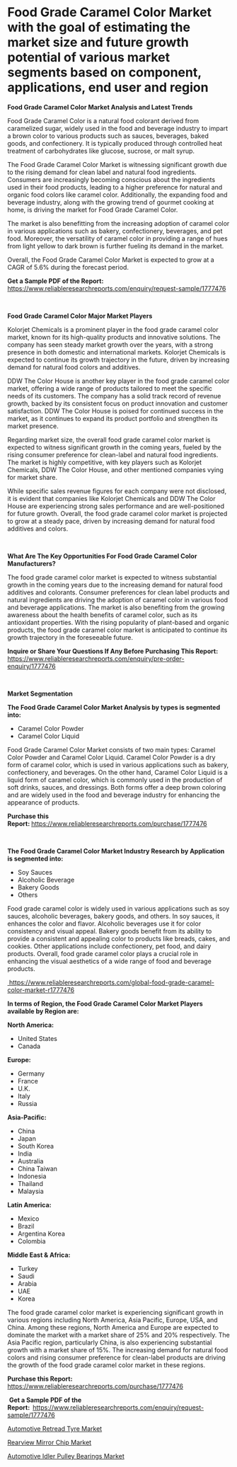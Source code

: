 <p><h1>Food Grade Caramel Color Market with the goal of estimating the market size and future growth potential of various market segments based on component, applications, end user and region</h1></p><p><strong>Food Grade Caramel Color Market Analysis and Latest Trends</strong></p>
<p><p>Food Grade Caramel Color is a natural food colorant derived from caramelized sugar, widely used in the food and beverage industry to impart a brown color to various products such as sauces, beverages, baked goods, and confectionery. It is typically produced through controlled heat treatment of carbohydrates like glucose, sucrose, or malt syrup.</p><p>The Food Grade Caramel Color Market is witnessing significant growth due to the rising demand for clean label and natural food ingredients. Consumers are increasingly becoming conscious about the ingredients used in their food products, leading to a higher preference for natural and organic food colors like caramel color. Additionally, the expanding food and beverage industry, along with the growing trend of gourmet cooking at home, is driving the market for Food Grade Caramel Color.</p><p>The market is also benefitting from the increasing adoption of caramel color in various applications such as bakery, confectionery, beverages, and pet food. Moreover, the versatility of caramel color in providing a range of hues from light yellow to dark brown is further fueling its demand in the market.</p><p>Overall, the Food Grade Caramel Color Market is expected to grow at a CAGR of 5.6% during the forecast period.</p></p>
<p><strong>Get a Sample PDF of the Report:&nbsp;</strong> <a href="https://www.reliableresearchreports.com/enquiry/request-sample/1777476">https://www.reliableresearchreports.com/enquiry/request-sample/1777476</a></p>
<p>&nbsp;</p>
<p><strong>Food Grade Caramel Color Major Market Players</strong></p>
<p><p>Kolorjet Chemicals is a prominent player in the food grade caramel color market, known for its high-quality products and innovative solutions. The company has seen steady market growth over the years, with a strong presence in both domestic and international markets. Kolorjet Chemicals is expected to continue its growth trajectory in the future, driven by increasing demand for natural food colors and additives.</p><p>DDW The Color House is another key player in the food grade caramel color market, offering a wide range of products tailored to meet the specific needs of its customers. The company has a solid track record of revenue growth, backed by its consistent focus on product innovation and customer satisfaction. DDW The Color House is poised for continued success in the market, as it continues to expand its product portfolio and strengthen its market presence.</p><p>Regarding market size, the overall food grade caramel color market is expected to witness significant growth in the coming years, fueled by the rising consumer preference for clean-label and natural food ingredients. The market is highly competitive, with key players such as Kolorjet Chemicals, DDW The Color House, and other mentioned companies vying for market share.</p><p>While specific sales revenue figures for each company were not disclosed, it is evident that companies like Kolorjet Chemicals and DDW The Color House are experiencing strong sales performance and are well-positioned for future growth. Overall, the food grade caramel color market is projected to grow at a steady pace, driven by increasing demand for natural food additives and colors.</p></p>
<p>&nbsp;</p>
<p><strong>What Are The Key Opportunities For Food Grade Caramel Color Manufacturers?</strong></p>
<p><p>The food grade caramel color market is expected to witness substantial growth in the coming years due to the increasing demand for natural food additives and colorants. Consumer preferences for clean label products and natural ingredients are driving the adoption of caramel color in various food and beverage applications. The market is also benefiting from the growing awareness about the health benefits of caramel color, such as its antioxidant properties. With the rising popularity of plant-based and organic products, the food grade caramel color market is anticipated to continue its growth trajectory in the foreseeable future.</p></p>
<p><strong>Inquire or Share Your Questions If Any Before Purchasing This Report:</strong> <a href="https://www.reliableresearchreports.com/enquiry/pre-order-enquiry/1777476">https://www.reliableresearchreports.com/enquiry/pre-order-enquiry/1777476</a></p>
<p>&nbsp;</p>
<p><strong>Market Segmentation</strong></p>
<p><strong>The Food Grade Caramel Color Market Analysis by types is segmented into:</strong></p>
<p><ul><li>Caramel Color Powder</li><li>Caramel Color Liquid</li></ul></p>
<p><p>Food Grade Caramel Color Market consists of two main types: Caramel Color Powder and Caramel Color Liquid. Caramel Color Powder is a dry form of caramel color, which is used in various applications such as bakery, confectionery, and beverages. On the other hand, Caramel Color Liquid is a liquid form of caramel color, which is commonly used in the production of soft drinks, sauces, and dressings. Both forms offer a deep brown coloring and are widely used in the food and beverage industry for enhancing the appearance of products.</p></p>
<p><strong>Purchase this Report:&nbsp;</strong><a href="https://www.reliableresearchreports.com/purchase/1777476">https://www.reliableresearchreports.com/purchase/1777476</a></p>
<p>&nbsp;</p>
<p><strong>The Food Grade Caramel Color Market Industry Research by Application is segmented into:</strong></p>
<p><ul><li>Soy Sauces</li><li>Alcoholic Beverage</li><li>Bakery Goods</li><li>Others</li></ul></p>
<p><p>Food grade caramel color is widely used in various applications such as soy sauces, alcoholic beverages, bakery goods, and others. In soy sauces, it enhances the color and flavor. Alcoholic beverages use it for color consistency and visual appeal. Bakery goods benefit from its ability to provide a consistent and appealing color to products like breads, cakes, and cookies. Other applications include confectionery, pet food, and dairy products. Overall, food grade caramel color plays a crucial role in enhancing the visual aesthetics of a wide range of food and beverage products.</p></p>
<p><a href="https://www.reliableresearchreports.com/global-food-grade-caramel-color-market-r1777476">&nbsp;https://www.reliableresearchreports.com/global-food-grade-caramel-color-market-r1777476</a></p>
<p><strong>In terms of Region, the Food Grade Caramel Color Market Players available by Region are:</strong></p>
<p>
    <p> <strong> North America: </strong>
        <ul>
            <li>United States</li>
            <li>Canada</li>
        </ul>
        </p> 
    <p> <strong> Europe: </strong>
        <ul>
            <li>Germany</li>
            <li>France</li>
            <li>U.K.</li>
            <li>Italy</li>
            <li>Russia</li>
        </ul>
        </p> 
    <p> <strong> Asia-Pacific: </strong>
        <ul>
            <li>China</li>
            <li>Japan</li>
            <li>South Korea</li>
            <li>India</li>
            <li>Australia</li>
            <li>China Taiwan</li>
            <li>Indonesia</li>
            <li>Thailand</li>
            <li>Malaysia</li>
        </ul>
        </p> 
    <p> <strong> Latin America: </strong>
        <ul>
            <li>Mexico</li>
            <li>Brazil</li>
            <li>Argentina Korea</li>
            <li>Colombia</li>
        </ul>
        </p> 
    <p> <strong> Middle East & Africa: </strong>
        <ul>
            <li>Turkey</li>
            <li>Saudi</li>
            <li>Arabia</li>
            <li>UAE</li>
            <li>Korea</li>
        </ul>
    </p>
    </p>
<p><p>The food grade caramel color market is experiencing significant growth in various regions including North America, Asia Pacific, Europe, USA, and China. Among these regions, North America and Europe are expected to dominate the market with a market share of 25% and 20% respectively. The Asia Pacific region, particularly China, is also experiencing substantial growth with a market share of 15%. The increasing demand for natural food colors and rising consumer preference for clean-label products are driving the growth of the food grade caramel color market in these regions.</p></p>
<p><strong>Purchase this Report: </strong><a href="https://www.reliableresearchreports.com/purchase/1777476">https://www.reliableresearchreports.com/purchase/1777476</a></p>
<p>&nbsp;<strong>Get a Sample PDF of the Report:&nbsp;&nbsp;</strong><a href="https://www.reliableresearchreports.com/enquiry/request-sample/1777476">https://www.reliableresearchreports.com/enquiry/request-sample/1777476</a></p>
<p><strong></strong></p>
<p><p><a href="https://www.linkedin.com/pulse/automotive-retread-tyre-market-research-report-provides-83bae?trackingId=7G9EFrUJqk0dGgOWUE7rPA%3D%3D">Automotive Retread Tyre Market</a></p><p><a href="https://www.linkedin.com/pulse/rearview-mirror-chip-market-analysis-size-global-industry-3e61e?trackingId=aS59dlum3tFn7I8BiWNHhA%3D%3D">Rearview Mirror Chip Market</a></p><p><a href="https://www.linkedin.com/pulse/automotive-idler-pulley-bearings-market-research-report-j8pte?trackingId=8JOv8nuT7VH%2F%2BVrVgUGKEw%3D%3D">Automotive Idler Pulley Bearings Market</a></p></p>